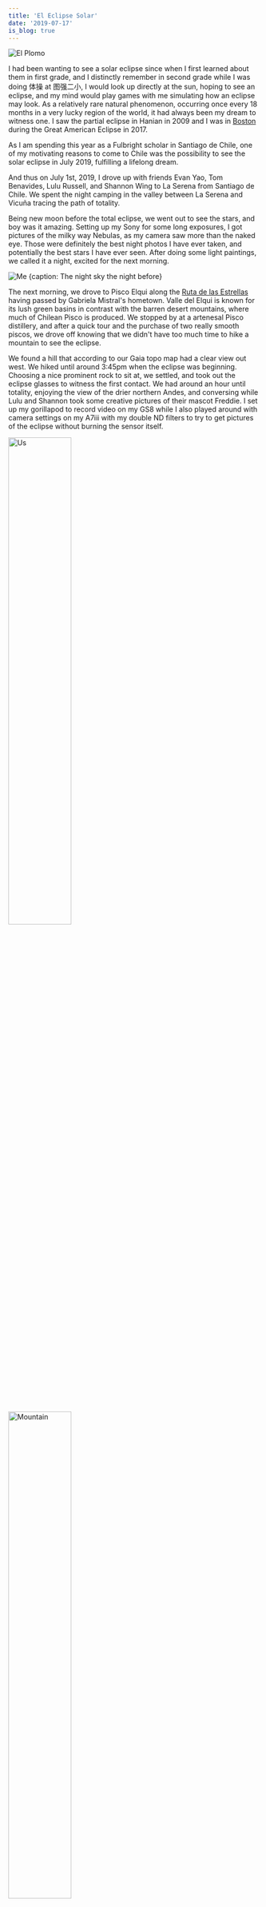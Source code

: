 ```yaml
---
title: 'El Eclipse Solar'
date: '2019-07-17'
is_blog: true
---
```


<!-- TODO: cover photo -->
![El Plomo](/images/1907_eclipse/header.jpg)

I had been wanting to see a solar eclipse since when I first learned about them in first grade, and I distinctly remember in second grade while I was doing 体操 at 图强二小, I would look up directly at the sun, hoping to see an eclipse, and my mind would play games with me simulating how an eclipse may look. As a relatively rare natural phenomenon, occurring once every 18 months in a very lucky region of the world, it had always been my dream to witness one. I saw the partial eclipse in Hanian in 2009 and I was in [Boston](https://eurweb.com/2017/08/23/barack-michelle-obama-move-malia-harvard-solar-eclipse-video/) during the Great American Eclipse in 2017.

As I am spending this year as a Fulbright scholar in Santiago de Chile, one of my motivating reasons to come to Chile was the possibility to see the solar eclipse in July 2019, fulfilling a lifelong dream.

And thus on July 1st, 2019, I drove up with friends Evan Yao, Tom Benavides, Lulu Russell, and Shannon Wing to La Serena from Santiago de Chile. We spent the night camping in the valley between La Serena and Vicuña tracing the path of totality.

Being new moon before the total eclipse, we went out to see the stars, and boy was it amazing. Setting up my Sony for some long exposures, I got pictures of the milky way Nebulas, as my camera saw more than the naked eye. Those were definitely the best night photos I have ever taken, and potentially the best stars I have ever seen. After doing some light paintings, we called it a night, excited for the next morning.

![Me {caption: The night sky the night before}](/images/1907_eclipse/night.jpg)

The next morning, we drove to Pisco Elqui along the [Ruta de las Estrellas](http://www.todocoquimbo.cl/ruta-de-las-estrellas/) having passed by Gabriela Mistral's hometown. Valle del Elqui is known for its lush green basins in contrast with the barren desert mountains, where much of Chilean Pisco is produced. We stopped by at a artenesal Pisco distillery, and after a quick tour and the purchase of two really smooth piscos, we drove off knowing that we didn't have too much time to hike a mountain to see the eclipse.

We found a hill that according to our Gaia topo map had a clear view out west. We hiked until around 3:45pm when the eclipse was beginning. Choosing a nice prominent rock to sit at, we settled, and took out the eclipse glasses to witness the first contact. We had around an hour until totality, enjoying the view of the drier northern Andes, and conversing while Lulu and Shannon took some creative pictures of their mascot Freddie. I set up my gorillapod to record video on my GS8 while I also played around with camera settings on my A7iii with my double ND filters to try to get pictures of the eclipse without burning the sensor itself.

<div className="justify-center flex flex-row">
  <img className="p-4" style="width:50%;" src="/images/1907_eclipse/us-min.jpg" alt="Us" />
  <img className="p-4" style="width:50%;" src="/images/1907_eclipse/mountain-min.jpg" alt="Mountain">
</div>

Totality began to approach. We could definitely feel the temperature dropping, and the brightness dimming too as the moon began to cover the sun. I couldn't really explain the lights though it felt like the contrast increased. I had my camera gear set up, with my phone taking on video responsibilities, while I took off my ND filters and prepared my camera settings for the eclipse solar.

I don't really remember the transition super clearly, as I was probably looking through my A7iii e-viewfinder when at the worst possible time my camera froze. Holy fuck I yelled, recorded in the video, probably damaging the tranquility and serenity of the moment, but as much as the holy fuck was directed towards malfunctioning tech, it was hopefully also towards the magnificence of the eclipse itself. Looking up and instead of seeing the bright sun, seeing this ring of light with a black center was the most, absolutely most, surreal experience I've had (while not on drugs or alcohol). Looking around, seeing the town below us in night lights, looking at the horizon and seeing sunrise/sunset colors, and looking up at the sky where one could see stars and the sun at the same time. And boy oh boy did those two minutes pass so quickly. Fortunatly I got my A7iii working again and I got some nice pictures at my 75mm zoom of the sun transitioning back to normality. 

<!-- TODO: parallax -->
![Me {caption: The Total Eclipse}](/images/1907_eclipse/total.jpg)

There was so much to see, too many things to see at once that you had to pick your poision. I didn't get to see the transition from light to dark or dark to light, the speedy shadows sweeping across the valley over the mountains plunging the community below into darkness. Or I didn't get to take a panorama of the eclipse, a shot that I think Evan got. Two mintues were also way too short to take in the eclipse in full, and now I understand why the statistic of the length of the eclipse is so special -not all eclipses are created alike. I didn't really take in the 360 view of the eclipse as I was mostly focused on photography and looking at the sun itself rather than the views that the sun produced. There was so much to see and so little time.

Immediately after the eclipse, I immediately craved for the next eclipse, almost like a drug. This was such a high, such a naturally created unnatural high, that I just wanted more.

<center><iframe height='405' width='590' frameborder='0' allowtransparency='true' scrolling='no' src='https://www.strava.com/activities/2500805413/embed/f48f770d451fe2bafbaaf3542e3718f19200e026'></iframe></center>

And thus we began our hike back down to reality. After cleaning up our shoes and resting for a bit, we hit the road, only to be met by gridlock traffic on Ruta 41. We found an asado roadside, locals who were quite nice, bought food from them, and also camped in their farm from 9pm to 1am, hoping to avoid the traffic. We set up tent and called it an earlier night.

We left the farm at 1am and we drove until La Serena. Gas stations we passed by were either closed, having been completely depleted after the eclipse, or with lines fortnights long. The drive along Ruta 5 was smooth for the first hour or so, though we soon began observing a lot of stopped cars roadside, almost in an apocalyptic fashion, wondering why people were sleeping on the side of the road. However, as we passed more and more cars road side, we also noticed more and more cars ahead of us, eventually reaching a density of stop and go traffic. I knew that I was hitting my safety limit, and during some stop-and-gos I could clearly notice that my ability to shift into first declined. After a couple of stalls, I pulled over too and we napped for two hours. 

There was more traffic when we woke up to the rising sun, but eventually it cleared. Finally arriving back to Santiago, the normally 5 hour drive turned 10. The traffic was almost as unique of an experience as the eclipse itself. Although the traffic was quite bad, later Evan and I were discussing, and we both agreed that we'd easily sacrifice 20 hours of traffic for such a unique experience. As they would say in Spanish, *vale la pena.*

![Me {caption: Two headlights shine through the sleepless night}](/images/1907_eclipse/drive-min.jpg)
